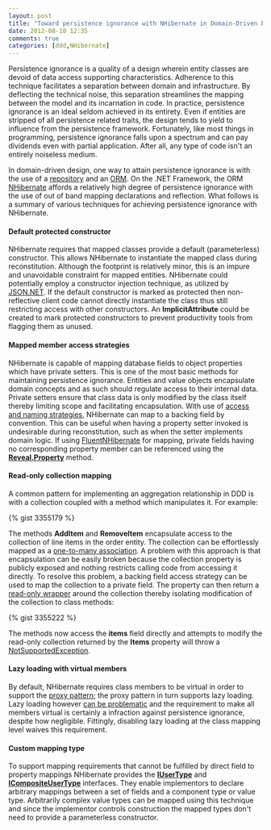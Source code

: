 ```yaml
---
layout: post
title: "Toward persistence ignorance with NHibernate in Domain-Driven Design (DDD)"
date: 2012-08-10 12:35
comments: true
categories: [ddd,NHibernate]
---
```

Persistence ignorance is a quality of a design wherein entity classes are devoid of data access supporting characteristics. Adherence to this technique facilitates a separation between domain and infrastructure. By deflecting the technical noise, this separation streamlines the mapping between the model and its incarnation in code. In practice, persistence ignorance is an ideal seldom achieved in its entirety. Even if entities are stripped of all persistence related traits, the design tends to yield to influence from the persistence framework. Fortunately, like most things in programming, persistence ignorance falls upon a spectrum and can pay dividends even with partial application. After all, any type of code isn't an entirely noiseless medium.

In domain-driven design, one way to attain persistence ignorance is with the use of a [repository](http://devlicio.us/blogs/casey/archive/2009/02/20/ddd-the-repository-pattern.aspx) and an [ORM](http://en.wikipedia.org/wiki/Object-relational_mapping). On the .NET Framework, the ORM [NHibernate](http://en.wikipedia.org/wiki/NHibernate) affords a relatively high degree of persistence ignorance with the use of out of band mapping declarations and reflection. What follows is a summary of various techniques for achieving persistence ignorance with NHibernate.

#### Default protected constructor

NHibernate requires that mapped classes provide a default (parameterless) constructor. This allows NHibernate to instantiate the mapped class during reconstitution. Although the footprint is relatively minor, this is an impure and unavoidable constraint for mapped entities. NHibernate could potentially employ a constructor injection technique, as utilized by [JSON.NET](http://james.newtonking.com/projects/json-net.aspx). If the default constructor is marked as protected then non-reflective client code cannot directly instantiate the class thus still restricting access with other constructors. An **ImplicitAttribute** could be created to mark protected constructors to prevent productivity tools from flagging them as unused.

#### Mapped member access strategies

NHibernate is capable of mapping database fields to object properties which have private setters. This is one of the most basic methods for maintaining persistence ignorance. Entities and value objects encapsulate domain concepts and as such should regulate access to their internal data. Private setters ensure that class data is only modified by the class itself thereby limiting scope and facilitating encapsulation. With use of [access and naming strategies](http://www.nhforge.org/doc/nh/en/#mapping-declaration-property), NHibernate can map to a backing field by convention. This can be useful when having a property setter invoked is undesirable during reconstitution, such as when the setter implements domain logic. If using [FluentNHibernate](http://www.fluentnhibernate.org/) for mapping, private fields having no corresponding property member can be referenced using the [**Reveal.Property<TEntity>**](https://github.com/jagregory/fluent-nhibernate/wiki/Mapping-private-properties) method.

#### Read-only collection mapping

A common pattern for implementing an aggregation relationship in DDD is with a collection coupled with a method which manipulates it. For example:

{% gist 3355179 %}

The methods **AddItem** and **RemoveItem** encapsulate access to the collection of line items in the order entity. The collection can be effortlessly mapped as a [one-to-many association](http://www.nhforge.org/doc/nh/en/#collections-onetomany). A problem with this approach is that encapsulation can be easily broken because the collection property is publicly exposed and nothing restricts calling code from accessing it directly. To resolve this problem, a backing field access strategy can be used to map the collection to a private field. The property can then return a [read-only wrapper](http://msdn.microsoft.com/en-us/library/ms132474.aspx) around the collection thereby isolating modification of the collection to class methods:

{% gist 3355222 %}

The methods now access the **items** field directly and attempts to modify the read-only collection returned by the **Items** property will throw a [NotSupportedException](http://msdn.microsoft.com/en-us/library/system.notsupportedexception.aspx).

#### Lazy loading with virtual members

By default, NHibernate requires class members to be virtual in order to support the [proxy pattern](http://en.wikipedia.org/wiki/Proxy_pattern); the proxy pattern in turn supports lazy loading. Lazy loading however [can be problematic](http://gorodinski.com/blog/2012/06/16/orm-lazy-loading-pitfalls/) and the requirement to make all members virtual is certainly a infraction against persistence ignorance, despite how negligible. Fittingly, disabling lazy loading at the class mapping level waives this requirement.

#### Custom mapping type

To support mapping requirements that cannot be fulfilled by direct field to property mappings NHibernate provides the [**IUserType**](http://www.martinwilley.com/net/code/nhibernate/usertype.html) and [**ICompositeUserType**](http://geekswithblogs.net/opiesblog/archive/2006/08/05/87218.aspx) interfaces. They enable implementors to declare arbitrary mappings between a set of fields and a component type or value type. Arbitrarily complex value types can be mapped using this technique and since the implementor controls construction the mapped types don't need to provide a parameterless constructor.

 






